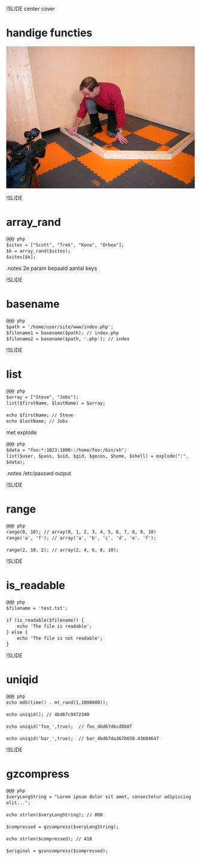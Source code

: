!SLIDE center cover
# handige functies
![background](../img/background-handy_functions.jpg)

!SLIDE
# array_rand

    @@@ php
    $sites = ["Scott", "Trek", "Kona", "Orbea"];
    $k = array_rand($sites);
    $sites[$k];

.notes 2e param bepaald aantal keys

!SLIDE
# basename

    @@@ php
    $path = '/home/user/site/www/index.php';
    $filename1 = basename($path); // index.php
    $filename2 = basename($path, '.php'); // index


!SLIDE
# list

    @@@ php
    $array = ["Steve", "Jobs"];
    list($firstName, $lastName) = $array;

    echo $firstName; // Steve
    echo $lastName; // Jobs

met explode

    @@@ php
    $data = "foo:*:1023:1000::/home/foo:/bin/sh";
    list($user, $pass, $uid, $gid, $gecos, $home, $shell) = explode(":", $data);

.notes /etc/passwd output


!SLIDE
# range

    @@@ php
    range(0, 10); // array(0, 1, 2, 3, 4, 5, 6, 7, 8, 9, 10)
    range('a', 'f'); // array('a', 'b', 'c', 'd', 'e'. 'f');

    range(2, 10, 2); // array(2, 4, 6, 8, 10);

!SLIDE
# is_readable

    @@@ php
    $filename = 'test.txt';

    if (is_readable($filename)) {
        echo 'The file is readable';
    } else {
        echo 'The file is not readable';
    }

!SLIDE
# uniqid

    @@@ php
    echo md5(time() . mt_rand(1,1000000));

    echo uniqid(); // 4bd67c9472340

    echo uniqid('foo_',true);  // foo_4bd67d6cd8b8f

    echo uniqid('bar_',true);  // bar_4bd67da367b650.43684647


!SLIDE
# gzcompress

    @@@ php
    $veryLongString = "Lorem ipsum dolor sit amet, consectetur adipiscing elit...";

    echo strlen($veryLongString); // 800

    $compressed = gzcompress($veryLongString);

    echo strlen($compressed); // 418

    $original = gzuncompress($compressed);


